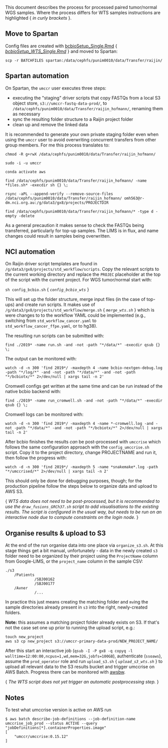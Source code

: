 This document describes the process for processed paired tumor/normal WGS samples. Where the process differs for WTS samples instructions are highlighted { _in curly brackets_ }. 

## Move to Spartan

Config files are created with [bcbioSetup_Single.Rmd](https://github.com/umccr/google_lims/blob/master/analysis/bcbioSetup_Single.Rmd) { [_bcbioSetup_WTS_Single.Rmd_](https://github.com/umccr/google_lims/blob/master/analysis/bcbioSetup_WTS_Single.Rmd) } and moved to Spartan:

`scp -r BATCHFILES spartan:/data/cephfs/punim0010/data/Transfer/raijin/`

## Spartan automation

On Spartan, the `umccr` user executes three steps:

* executing the "staging" driver scripts that copy FASTQs from a local S3 object store, `s3://umccr-fastq-data-prod/`, to `/data/cephfs/punim0010/data/Transfer/raijin_hofmann/`, renaming them as necessary
* sync the resulting folder structure to a Raijin project folder
* clean up and remove the linked data

It is recommended to generate your own private staging folder even when using the `umccr` user to avoid overwriting concurrent transfers from other group members. For me this process translates to:

`chmod -R g+rwX /data/cephfs/punim0010/data/Transfer/raijin_hofmann/`

`sudo -i -u umccr`

`conda activate aws`

`find /data/cephfs/punim0010/data/Transfer/raijin_hofmann/ -name *files.sh* -execdir sh {} \;`

`rsync -aPL --append-verify --remove-source-files /data/cephfs/punim0010/data/Transfer/raijin_hofmann/ omh563@r-dm.nci.org.au:/g/data3/gx8/projects/PROJECTDIR`

`find /data/cephfs/punim0010/data/Transfer/raijin_hofmann/* -type d -empty -delete`

As a general precaution it makes sense to check the FASTQs being transferred, particularly for top-up samples. The LIMS is in flux, and name changes could result in samples being overwritten.


## NCI automation

On Raijin driver script templates are found in `/g/data3/gx8/projects/std_workflow/scripts`. Copy the relevant scripts to the current working directory and replace the `PROJEC` placeholder at the top of the script with the current project. For WGS tumor/normal start with:

`sh config_bcbio.sh` { _`config_bcbio_wts`_ }

This will set up the folder structure, merge input files (in the case of top-ups) and create run scripts. It makes use of `/g/data3/gx8/projects/std_workflow/merge.sh` { _`merge_wts.sh`_ } which is were changes to to the workflow YAML could be implemented (e.g., switching from `std_workflow_cancer.yaml` to `std_workflow_cancer_ffpe.yaml`, or to hg38).

The resulting run scripts can be submitted with:

`find ./2019* -name run.sh -and -not -path "*/data/*" -execdir qsub {} \;`

The output can be monitored with:

`watch -d -n 300 'find 2019*/ -maxdepth 4 -name bcbio-nextgen-debug.log -path "*/log/*" -and -not -path "*/data/*" -and -not -path "*/bcbiotx/*" 2>/dev/null | xargs tail -n 2'`

Cromwell configs get written at the same time and can be run instead of the native bcbio backend with:

`find ./2019* -name run_cromwell.sh -and -not -path "*/data/*" -execdir qsub {} \;`

Cromwell logs can be monitored with:

`watch -d -n 300 'find 2019*/ -maxdepth 4 -name *-cromwell.log -and -not -path "*/data/*" -and -not -path "*/bcbiotx/*" 2>/dev/null | xargs tail -n 2'`

After bcbio finishes the results _can_ be post-processed with `umccrise` which follows the same configuration approach with the `config_umccrise.sh` script. Copy it to the project directory, change PROJECTNAME and run it, then follow the progress with:

`watch -d -n 300 'find 2019*/ -maxdepth 5 -name *snakemake*.log -path "*/umccrised/*" 2>/dev/null | xargs tail -n 2'`

This should only be done for debugging purposes, though; for the production pipeline follow the steps below to organize data and upload to AWS S3.

{ _WTS data does not need to be post-processed, but it is recommended to use the `draw_fusions_GRCh37.sh` script to add visualisations to the existing results. The script is configured in the usual way, but needs to be run on an interactive node due to compute constraints on the login node._ }


## Organise results & upload to S3

At the end of the run organise data into one place via `organize_s3.sh`. At this stage things get a bit manual, unfortunately - data in the newly created `s3` folder need to be organized by their project using the `ProjectName` column from Google-LIMS, or the `project_name` column in the sample CSV:

```
./s3
    /Patients
             /SBJ00162
             /SBJ00177
    /Avner
             /...
```

In practice this just means creating the matching folder and `mv`ing the sample directories already present in `s3` into the right, newly-created folders. 

**Note:** this assumes a matching project folder already exists on S3. If that's not the case set one up prior to running the upload script, e.g.:

```
touch new_project
aws s3 cp new_project s3://umccr-primary-data-prod/NEW_PROJECT_NAME/
```

After this start an interactive job (`qsub -I -P gx8 -q copyq -l walltime=12:00:00,ncpus=1,wd,mem=32G,jobfs=100GB`), authenticate (`ssoaws`), assume the `prod_operator` role and run `upload_s3.sh` { _`upload_s3_wts.sh`_ } to upload all relevant data to the S3 results bucket and trigger umccrise on AWS Batch. Progress there can be monitored with [awsbw](https://github.com/jgolob/awsbw). 

{ _The WTS script does not yet trigger an automatic postprocessing step._ }


## Notes

To test what umccrise version is active on AWS run

```
$ aws batch describe-job-definitions --job-definition-name umccrise_job_prod --status ACTIVE --query "jobDefinitions[*].containerProperties.image"
[
    "umccr/umccrise:0.15.12"
]
```



